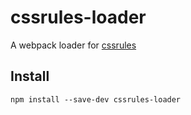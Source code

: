 # cssrules-loader
A webpack loader for [cssrules](https://www.npmjs.com/package/cssrules)

## Install

```
npm install --save-dev cssrules-loader
```
